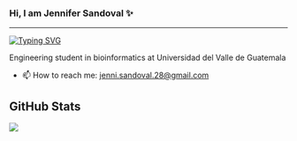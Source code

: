 ### Hi, I am Jennifer Sandoval ✨
<hr>

[![Typing SVG](https://readme-typing-svg.herokuapp.com?font=Fire+code&pause=1000&color=F7093F&width=435&lines=Bioinformatics+engineer+;Junior+web+developer)](https://git.io/typing-svg)

Engineering student in bioinformatics at Universidad del Valle de Guatemala

- 📫 How to reach me: jenni.sandoval.28@gmail.com

## GitHub Stats
<a href="https://github.com/anuraghazra/github-readme-stats">
  <img align="center" src="https://github-readme-stats.vercel.app/api/top-langs/?username=JennsiS&langs_count=5&theme=radical" />
</a>

<!--
<a href="https://github.com/anuraghazra/github-readme-stats">
  <img align="center" src="https://github-readme-stats.anuraghazra1.vercel.app/api?username=JennsiS&show_icons=true&line_height=27&include_all_commits=true&theme=radical" alt="My github stats" />
</a>
-->


 
 
<!--[![Anurag's GitHub stats](https://github-readme-stats.vercel.app/api?username=JennsiS)](https://github.com/anuraghazra/github-readme-stats) -->

<!--
**JennsiS/JennsiS** is a ✨ _special_ ✨ repository because its `README.md` (this file) appears on your GitHub profile.

Here are some ideas to get you started:

- 🔭 I’m currently working on ...
- 🌱 I’m currently learning ...
- 👯 I’m looking to collaborate on ...
- 🤔 I’m looking for help with ...
- 💬 Ask me about ...
- 📫 How to reach me: ...
- 😄 Pronouns: ...
- ⚡ Fun fact: ...
-->
